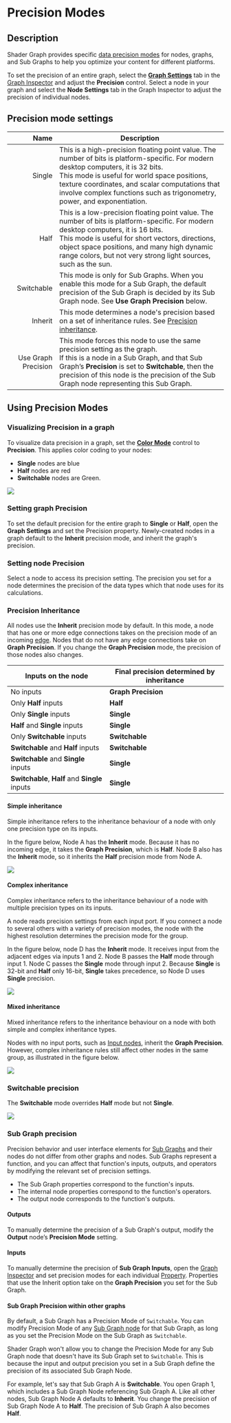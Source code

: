# Precision Modes

## Description

Shader Graph provides specific [data precision modes](https://en.wikipedia.org/wiki/Precision_(computer_science)) for nodes, graphs, and Sub Graphs to help you optimize your content for different platforms.

To set the precision of an entire graph, select the [**Graph Settings**](Graph-Settings-Tab.md) tab in the [Graph Inspector](Internal-Inspector.md) and adjust the **Precision** control. Select a node in your graph and select the **Node Settings** tab in the Graph Inspector to adjust the precision of individual nodes.

## Precision mode settings
| Name | Description |
|------:|------------|
| Single | This is a high-precision floating point value. The number of bits is platform-specific. For modern desktop computers, it is 32 bits.<br/>This mode is useful for world space positions, texture coordinates, and scalar computations that involve complex functions such as trigonometry, power, and exponentiation. |
| Half | This is a low-precision floating point value. The number of bits is platform-specific. For modern desktop computers, it is 16 bits.<br/>This mode is useful for short vectors, directions, object space positions, and many high dynamic range colors, but not very strong light sources, such as the sun.|
| Switchable | This mode is only for Sub Graphs. When you enable this mode for a Sub Graph, the default precision of the Sub Graph is decided by its Sub Graph node. See **Use Graph Precision** below. |
| Inherit | This mode determines a node's precision based on a set of inheritance rules. See [Precision inheritance](#precision-inheritance).|
| Use Graph Precision | This mode forces this node to use the same precision setting as the graph.<br/>If this is a node in a Sub Graph, and that Sub Graph’s **Precision** is set to **Switchable**, then the precision of this node is the precision of the Sub Graph node representing this Sub Graph. |

## Using Precision Modes
### Visualizing Precision in a graph
To visualize data precision in a graph, set the [**Color Mode**](Color-Modes.md) control to **Precision**. This applies color coding to your nodes:

* **Single** nodes are blue
* **Half** nodes are red
* **Switchable** nodes are Green.

![](images/Color-Mode-Precision.png)

### Setting graph Precision
To set the default precision for the entire graph to **Single** or **Half**, open the **Graph Settings** and set the Precision property. Newly-created nodes in a graph default to the **Inherit** precision mode, and inherit the graph's precision.

### Setting node Precision
Select a node to access its precision setting. The precision you set for a node determines the precision of the data types which that node uses for its calculations.

### Precision Inheritance
All nodes use the **Inherit** precision mode by default. In this mode, a node that has one or more edge connections takes on the precision mode of an incoming [edge](Edge.md). Nodes that do not have any edge connections take on **Graph Precision**. If you change the **Graph Precision** mode, the precision of those nodes also changes.

| **Inputs on the node**                 | **Final precision determined by inheritance**  |
|------------------------------------|--------------------------------------------|
| No inputs                          | **Graph Precision**                           |
| Only **Half** inputs                   | **Half**                                       |
| Only **Single** inputs                 | **Single**                                     |
| **Half** and **Single** inputs             | **Single**                                     |
| Only **Switchable** inputs             | **Switchable**                                 |
| **Switchable** and **Half** inputs         | **Switchable**                                 |
| **Switchable** and **Single** inputs       | **Single**                                     |
| **Switchable**, **Half** and **Single** inputs | **Single**                                     |

#### Simple inheritance

Simple inheritance refers to the inheritance behaviour of a node with only one precision type on its inputs.

In the figure below, Node A has the **Inherit** mode. Because it has no incoming edge, it takes the **Graph Precision**, which is **Half**. Node B also has the **Inherit** mode, so it inherits the **Half** precision mode from Node A.

![](images/precisionmodes1.png)

#### Complex inheritance

Complex inheritance refers to the inheritance behaviour of a node with multiple precision types on its inputs.

A node reads precision settings from each input port. If you connect a node to several others with a variety of precision modes, the node with the highest resolution determines the precision mode for the group.

In the figure below, node D has the **Inherit** mode. It receives input from the adjacent edges via inputs 1 and 2. Node B passes the **Half** mode through input 1. Node C passes the **Single** mode through input 2. Because **Single** is 32-bit and **Half** only 16-bit, **Single** takes precedence, so Node D uses **Single** precision.

![](images/precisionmodes2.png)

#### Mixed inheritance

Mixed inheritance refers to the inheritance behaviour on a node with both simple and complex inheritance types.

Nodes with no input ports, such as [Input nodes](Input-Nodes.md), inherit the **Graph Precision**. However, complex inheritance rules still affect other nodes in the same group, as illustrated in the figure below.

![](images/precisionmodes3.png)

### Switchable precision

The **Switchable** mode overrides **Half** mode but not **Single**.

![](images/precisionmodes4.png)


### Sub Graph precision

Precision behavior and user interface elements for [Sub Graphs](Sub-graph.md) and their nodes do not differ from other graphs and nodes. Sub Graphs represent a function, and you can affect that function's inputs, outputs, and operators by modifying the relevant set of precision settings.

* The Sub Graph properties correspond to the function's inputs.
* The internal node properties correspond to the function's operators.
* The output node corresponds to the function's outputs.

#### Outputs

To manually determine the precision of a Sub Graph's output, modify the **Output** node’s **Precision Mode** setting.

#### Inputs

To manually determine the precision of **Sub Graph Inputs**, open the [Graph Inspector](Internal-Inspector.md) and set precision modes for each individual [Property](Property-Types.md). Properties that use the Inherit option take on the **Graph Precision** you set for the Sub Graph.

#### Sub Graph Precision within other graphs

By default, a Sub Graph has a Precision Mode of `Switchable`. You can modify Precision Mode of any [Sub Graph node](Sub-graph-Node.md) for that Sub Graph, as long as you set the Precision Mode on the Sub Graph as `Switchable`.

Shader Graph won't allow you to change the Precision Mode for any Sub Graph node that doesn't have its Sub Graph set to `Switchable`. This is because the input and output precision you set in a Sub Graph define the precision of its associated Sub Graph Node.

For example, let's say that Sub Graph A is **Switchable**. You open Graph 1, which includes a Sub Graph Node referencing Sub Graph A. Like all other nodes, Sub Graph Node A defaults to **Inherit**. You change the precision of Sub Graph Node A to **Half**. The precision of Sub Graph A also becomes **Half**.
